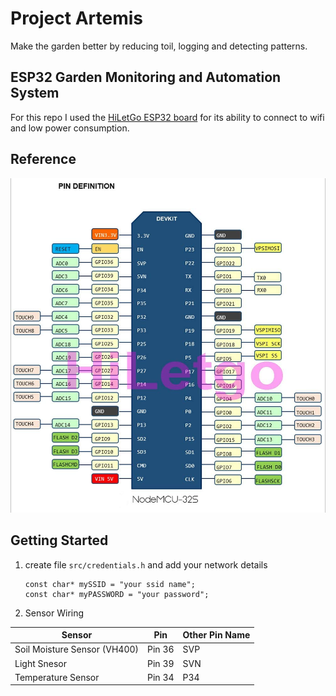 # Project Artemis

Make the garden better by reducing toil, logging and detecting patterns.

## ESP32 Garden Monitoring and Automation System

For this repo I used the [HiLetGo ESP32 board](https://www.amazon.com/gp/product/B0718T232Z) for its ability to connect to wifi and low power consumption.

## Reference

![Image of pin layout](/images/PIN_Diagram.jpg)

## Getting Started

1. create file `src/credentials.h` and add your network details

    ```
    const char* mySSID = "your ssid name";
    const char* myPASSWORD = "your password";
    ```
    
2. Sensor Wiring


Sensor | Pin | Other Pin Name
------ | --- | ------------- 
Soil Moisture  Sensor (VH400) | Pin 36 | SVP
Light Snesor | Pin 39 | SVN
Temperature Sensor | Pin 34 | P34 
